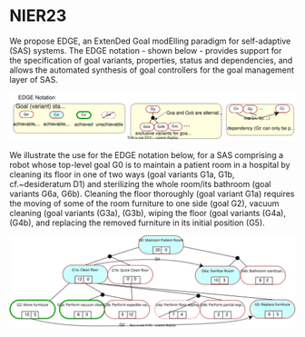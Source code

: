 # NIER23
We propose EDGE, an ExtenDed Goal modElling paradigm for self-adaptive (SAS) systems. The EDGE notation - shown below - provides support for the specification of goal variants, properties, status and dependencies, and allows the automated synthesis of goal controllers for the goal management layer of SAS.

![EDGE Notation](EDGENotation.svg)

We illustrate the use for the EDGE notation below, for a SAS comprising a robot whose top-level goal G0 is to maintain a patient room in a hospital by cleaning its floor in one of two ways (goal variants G1a, G1b, cf.~desideratum D1) and sterilizing the whole room/its bathroom (goal variants G6a, G6b). Cleaning the floor thoroughly (goal variant G1a) requires the moving of some of the room furniture to one side (goal G2), vacuum cleaning (goal variants (G3a), (G3b), wiping the floor (goal variants (G4a), (G4b), and replacing the removed furniture in its initial position (G5).

![Keeping Clean](KeepingClean.svg)
